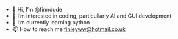 - 👋 Hi, I’m @finndude
- 👀 I’m interested in coding, particullarly AI and GUI development
- 🌱 I’m currently learning python
- 📫 How to reach me finleyww@hotmail.co.uk

<!---
finndude/finndude is a ✨ special ✨ repository because its `README.md` (this file) appears on your GitHub profile.
You can click the Preview link to take a look at your changes.
--->
